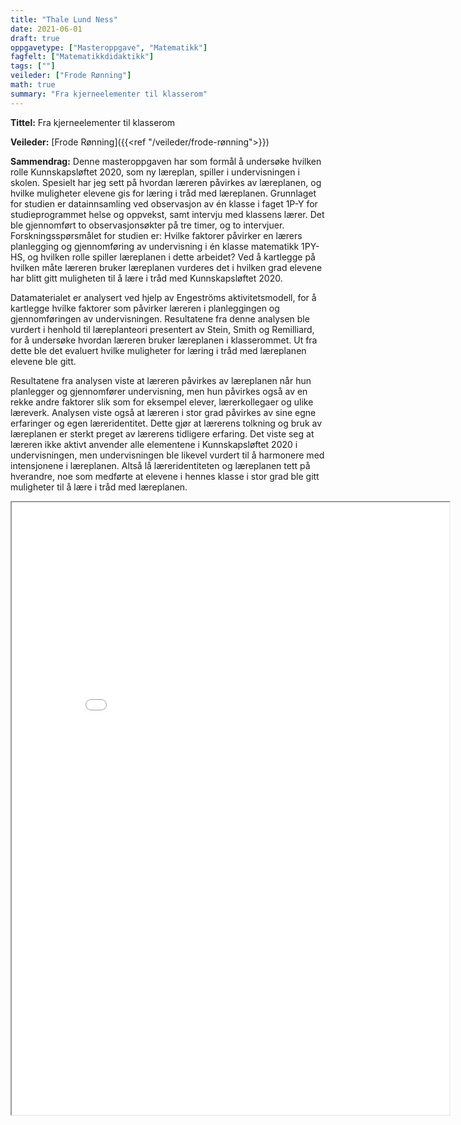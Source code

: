 ```yaml
---
title: "Thale Lund Ness"
date: 2021-06-01
draft: true
oppgavetype: ["Masteroppgave", "Matematikk"]
fagfelt: ["Matematikkdidaktikk"]
tags: [""]
veileder: ["Frode Rønning"]
math: true
summary: "Fra kjerneelementer til klasserom"
---
```


**Tittel:** Fra kjerneelementer til klasserom

**Veileder:** [Frode Rønning]({{<ref "/veileder/frode-rønning">}}) 

**Sammendrag:** Denne masteroppgaven har som formål å undersøke hvilken rolle Kunnskapsløftet 2020, som ny læreplan, spiller i undervisningen i skolen. Spesielt har jeg sett på hvordan læreren påvirkes av læreplanen, og hvilke muligheter elevene gis for læring i tråd med læreplanen. Grunnlaget for studien er datainnsamling ved observasjon av én klasse i faget 1P-Y for studieprogrammet helse og oppvekst, samt intervju med klassens lærer. Det ble gjennomført to observasjonsøkter på tre timer, og to intervjuer. Forskningsspørsmålet for studien er: Hvilke faktorer påvirker en lærers planlegging og gjennomføring av undervisning i én klasse matematikk 1PY-HS, og hvilken rolle spiller læreplanen i dette arbeidet? Ved å kartlegge på hvilken måte læreren bruker læreplanen vurderes det i hvilken grad elevene har blitt gitt muligheten til å lære i tråd med Kunnskapsløftet 2020.

Datamaterialet er analysert ved hjelp av Engeströms aktivitetsmodell, for å kartlegge hvilke faktorer som påvirker læreren i planleggingen og gjennomføringen av undervisningen. Resultatene fra denne analysen ble vurdert i henhold til læreplanteori presentert av Stein, Smith og Remilliard, for å undersøke hvordan læreren bruker læreplanen i klasserommet. Ut fra dette ble det evaluert hvilke muligheter for læring i tråd med læreplanen elevene ble gitt. 

Resultatene fra analysen viste at læreren påvirkes av læreplanen når hun planlegger og gjennomfører undervisning, men hun påvirkes også av en rekke andre faktorer slik som for eksempel elever, lærerkollegaer og ulike læreverk. Analysen viste også at læreren i stor grad påvirkes av sine egne erfaringer og egen læreridentitet. Dette gjør at lærerens tolkning og bruk av læreplanen er sterkt preget av lærerens tidligere erfaring. Det viste seg at læreren ikke aktivt anvender alle elementene i Kunnskapsløftet 2020 i undervisningen, men undervisningen ble likevel vurdert til å harmonere med intensjonene i læreplanen. Altså lå læreridentiteten og læreplanen tett på hverandre, noe som medførte at elevene i hennes klasse i stor grad ble gitt muligheter til å lære i tråd med læreplanen.

<iframe src="link" width="700" height="980" allow="autoplay"></iframe>